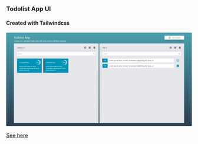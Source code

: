 ### Todolist App UI
#### Created with Tailwindcss

![todolist_app](ui_todolist.jpeg)

[See here](https://hlaingminoo78.github.io/ui_todolist/)
